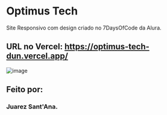 # Optimus Tech

Site Responsivo com design criado no 7DaysOfCode da Alura.

## URL no Vercel: https://optimus-tech-dun.vercel.app/

![image](https://github.com/oJuarezCruz/optimus-tech/assets/128815359/c8f6a532-0f10-4078-9a6c-f5c300068e35)

## Feito por:
### Juarez Sant'Ana.


